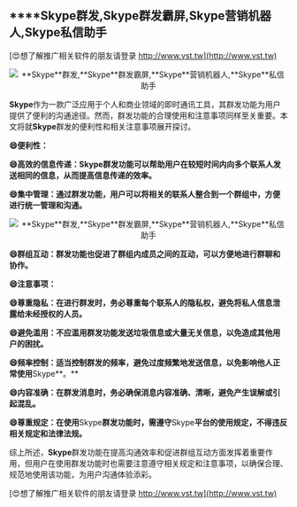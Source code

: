 ## ****Skype**群发,**Skype**群发霸屏,**Skype**营销机器人,**Skype**私信助手**

[😍想了解推广相关软件的朋友请登录 http://www.vst.tw](http://www.vst.tw)

 <center><img src="https://vst.tw/MP4/tuiguang/png/6.png" alt="**Skype**群发,**Skype**群发霸屏,**Skype**营销机器人,**Skype**私信助手"></center>

**Skype**作为一款广泛应用于个人和商业领域的即时通讯工具，其群发功能为用户提供了便利的沟通途径。然而，群发功能的合理使用和注意事项同样至关重要。本文将就**Skype**群发的便利性和相关注意事项展开探讨。

**😄便利性：**

**😄高效的信息传递：**Skype**群发功能可以帮助用户在较短时间内向多个联系人发送相同的信息，从而提高信息传递的效率。**

**😄集中管理：通过群发功能，用户可以将相关的联系人整合到一个群组中，方便进行统一管理和沟通。**

 <center><img src="https://vst.tw/MP4/tuiguang/png/4.png" alt="**Skype**群发,**Skype**群发霸屏,**Skype**营销机器人,**Skype**私信助手"></center>

**😄群组互动：群发功能也促进了群组内成员之间的互动，可以方便地进行群聊和协作。**

**😄注意事项：**

**😄尊重隐私：在进行群发时，务必尊重每个联系人的隐私权，避免将私人信息泄露给未经授权的人员。**

**😄避免滥用：不应滥用群发功能发送垃圾信息或大量无关信息，以免造成其他用户的困扰。**

**😄频率控制：适当控制群发的频率，避免过度频繁地发送信息，以免影响他人正常使用**Skype**。**

**😄内容准确：在群发消息时，务必确保消息内容准确、清晰，避免产生误解或引起混乱。**

**😄尊重规定：在使用**Skype**群发功能时，需遵守**Skype**平台的使用规定，不得违反相关规定和法律法规。**

综上所述，**Skype**群发功能在提高沟通效率和促进群组互动方面发挥着重要作用，但用户在使用群发功能时也需要注意遵守相关规定和注意事项，以确保合理、规范地使用该功能，为用户沟通体验添彩。

[😍想了解推广相关软件的朋友请登录 http://www.vst.tw](http://www.vst.tw)



